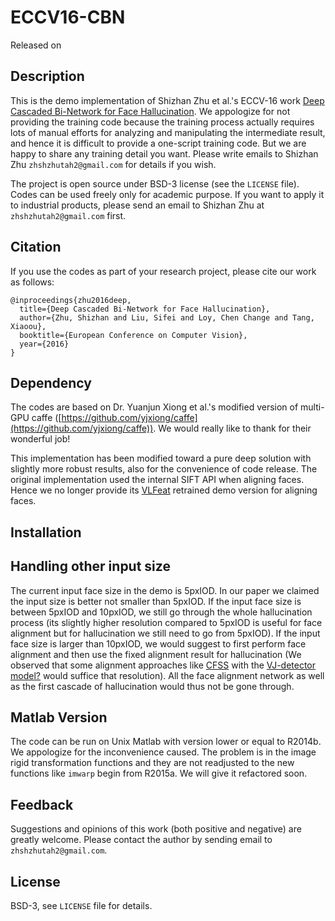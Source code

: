 # ECCV16-CBN

Released on 

## Description

This is the demo implementation of Shizhan Zhu et al.'s ECCV-16 work [Deep Cascaded Bi-Network for Face Hallucination](http://arxiv.org/pdf/1607.05046.pdf). We appologize for not providing the training code because the training process actually requires lots of manual efforts for analyzing and manipulating the intermediate result, and hence it is difficult to provide a one-script training code. But we are happy to share any training detail you want. Please write emails to Shizhan Zhu `zhshzhutah2@gmail.com` for details if you wish.

The project is open source under BSD-3 license (see the `LICENSE` file). Codes can be used freely only for academic purpose. If you want to apply it to industrial products, please send an email to Shizhan Zhu at `zhshzhutah2@gmail.com` first.

## Citation
If you use the codes as part of your research project, please cite our work as follows:
```
@inproceedings{zhu2016deep,
  title={Deep Cascaded Bi-Network for Face Hallucination},
  author={Zhu, Shizhan and Liu, Sifei and Loy, Chen Change and Tang, Xiaoou},
  booktitle={European Conference on Computer Vision},
  year={2016}
}
```

## Dependency
The codes are based on Dr. Yuanjun Xiong et al.'s modified version of multi-GPU caffe ([https://github.com/yjxiong/caffe](https://github.com/yjxiong/caffe)). We would really like to thank for their wonderful job!

This implementation has been modified toward a pure deep solution with slightly more robust results, also for the convenience of code release. The original implementation used the internal SIFT API when aligning faces. Hence we no longer provide its [VLFeat](https://github.com/vlfeat/vlfeat) retrained demo version for aligning faces.

## Installation

## Handling other input size
The current input face size in the demo is 5pxIOD. In our paper we claimed the input size is better not smaller than 5pxIOD. If the input face size is between 5pxIOD and 10pxIOD, we still go through the whole hallucination process (its slightly higher resolution compared to 5pxIOD is useful for face alignment but for hallucination we still need to go from 5pxIOD). If the input face size is larger than 10pxIOD, we would suggest to first perform face alignment and then use the fixed alignment result for hallucination (We observed that some alignment approaches like [CFSS](https://github.com/zhusz/CVPR15-CFSS) with the [VJ-detector model?](a) would suffice that resolution). All the face alignment network as well as the first cascade of hallucination would thus not be gone through.

## Matlab Version
The code can be run on Unix Matlab with version lower or equal to R2014b. We appologize for the inconvenience caused. The problem is in the image rigid transformation functions and they are not readjusted to the new functions like `imwarp` begin from R2015a. We will give it refactored soon.

## Feedback
Suggestions and opinions of this work (both positive and negative) are greatly welcome. Please contact the author by sending email to `zhshzhutah2@gmail.com`.

## License
BSD-3, see `LICENSE` file for details.


